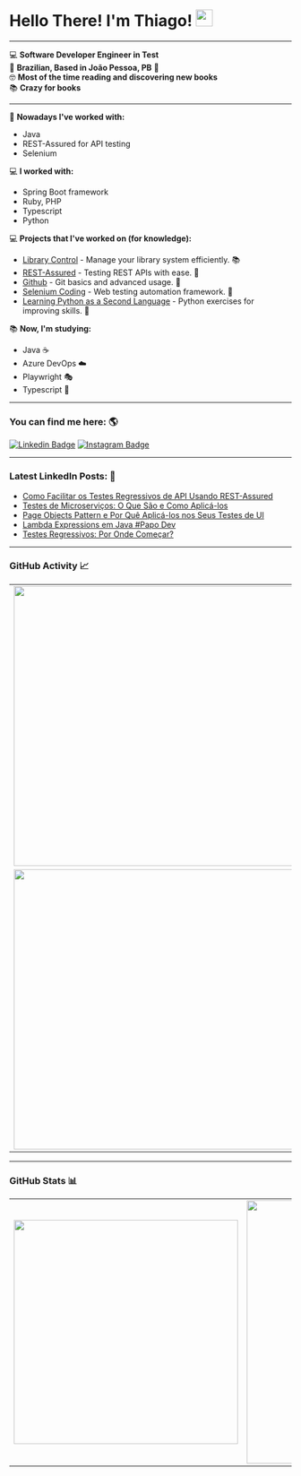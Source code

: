 # Hello There! I'm Thiago! <img src="https://raw.githubusercontent.com/iampavangandhi/iampavangandhi/master/gifs/Hi.gif" width="30px">

---

💻 **Software Developer Engineer in Test**  
🏡 **Brazilian, Based in João Pessoa, PB** 📍  
🤓 **Most of the time reading and discovering new books**  
📚 **Crazy for books**

---

👷 **Nowadays I've worked with:**
* Java
* REST-Assured for API testing
* Selenium

💻 **I worked with:**
* Spring Boot framework
* Ruby, PHP
* Typescript
* Python

💻 **Projects that I've worked on (for knowledge):**
* [Library Control](https://github.com/thiagofb84jp/library-control) - Manage your library system efficiently. 📚
* [REST-Assured](https://github.com/thiagofb84jp/rest-assured) - Testing REST APIs with ease. 🔧
* [Github](https://github.com/thiagofb84jp/curso-git-1) - Git basics and advanced usage. 💾
* [Selenium Coding](https://github.com/thiagofb84jp/selenium) - Web testing automation framework. 🧪
* [Learning Python as a Second Language](https://github.com/thiagofb84jp/python-exercises) - Python exercises for improving skills. 🐍

📚 **Now, I'm studying:**
* Java ☕
* Azure DevOps ☁️
* Playwright 🎭
* Typescript 📜

---

### You can find me here: 🌎
[![Linkedin Badge](https://img.shields.io/badge/-ThiagoFerreira-blue?style=flat-square&logo=Linkedin&logoColor=white&link=https://www.linkedin.com/in/thiago-ferreira-barbosa-ctfl-68072310b)](https://www.linkedin.com/in/thiago-ferreira-barbosa-ctfl-68072310b)
[![Instagram Badge](https://img.shields.io/badge/-Instagram-blue?style=flat-square&logo=Instagram&logoColor=white&link=https://www.instagram.com/thiagofb84jp/)](https://www.instagram.com/thiagofb84jp/)

---

### Latest LinkedIn Posts: 📕
- [Como Facilitar os Testes Regressivos de API Usando REST-Assured](https://www.linkedin.com/pulse/como-facilitar-os-testes-regressivos-de-api-usando-thiago/)
- [Testes de Microserviços: O Que São e Como Aplicá-los](https://www.linkedin.com/pulse/testes-de-microservi%C3%A7os-o-que-s%C3%A3o-e-como-aplic%C3%A1-los-thiago/)
- [Page Objects Pattern e Por Quê Aplicá-los nos Seus Testes de UI](https://www.linkedin.com/pulse/page-objects-pattern-e-por-qu%C3%AA-aplic%C3%A1-lo-nos-seus-de-thiago/)
- [Lambda Expressions em Java #Papo Dev](https://www.linkedin.com/pulse/lambda-expressions-em-java-papodev-thiago-ferreira-barbosa-ctfl/)
- [Testes Regressivos: Por Onde Começar?](https://www.linkedin.com/pulse/testes-regressivos-por-onde-come%C3%A7ar-thiago-ferreira-barbosa-ctfl/)

---


### GitHub Activity 📈
<div align="center">
  <table>
    <tr>
      <td><img width="500px" src="https://github-readme-streak-stats.herokuapp.com/?user=thiagofb84jp&theme=tokyonight" /></td>
    </tr>
    <tr>
      <td><img width="500px" src="https://github-profile-trophy.vercel.app/?username=thiagofb84jp&theme=tokyonight" /></td>
    </tr>
  </table>
</div>


---

### GitHub Stats 📊
<div align="center">
  <table>
    <tr>
      <td><img width="400px" src="https://github-readme-stats.vercel.app/api/top-langs/?username=thiagofb84jp&hide=html&layout=compact&theme=tokyonight" /></td>
      <td><img width="470px" src="https://github-readme-stats.vercel.app/api?username=thiagofb84jp&theme=tokyonight" /></td>
    </tr>
  </table>
</div>
